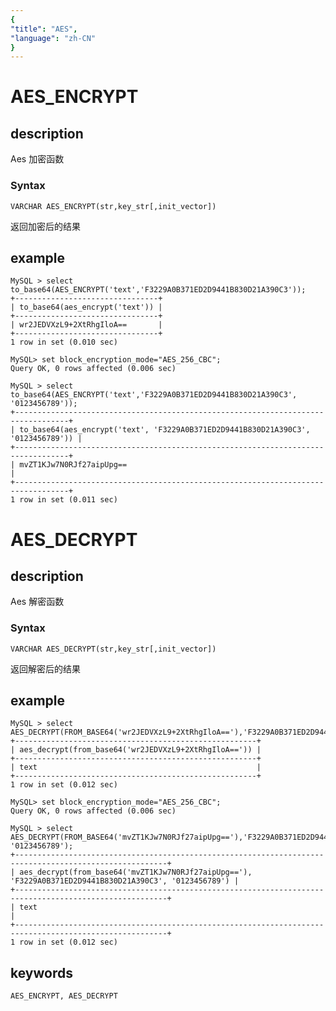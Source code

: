 ```yaml
---
{
"title": "AES",
"language": "zh-CN"
}
---
```


<!-- 
Licensed to the Apache Software Foundation (ASF) under one
or more contributor license agreements.  See the NOTICE file
distributed with this work for additional information
regarding copyright ownership.  The ASF licenses this file
to you under the Apache License, Version 2.0 (the
"License"); you may not use this file except in compliance
with the License.  You may obtain a copy of the License at
  http://www.apache.org/licenses/LICENSE-2.0
Unless required by applicable law or agreed to in writing,
software distributed under the License is distributed on an
"AS IS" BASIS, WITHOUT WARRANTIES OR CONDITIONS OF ANY
KIND, either express or implied.  See the License for the
specific language governing permissions and limitations
under the License.
-->

# AES_ENCRYPT

## description
Aes 加密函数
### Syntax

`VARCHAR AES_ENCRYPT(str,key_str[,init_vector])`

返回加密后的结果

## example

```
MySQL > select to_base64(AES_ENCRYPT('text','F3229A0B371ED2D9441B830D21A390C3'));
+--------------------------------+
| to_base64(aes_encrypt('text')) |
+--------------------------------+
| wr2JEDVXzL9+2XtRhgIloA==       |
+--------------------------------+
1 row in set (0.010 sec)

MySQL> set block_encryption_mode="AES_256_CBC";
Query OK, 0 rows affected (0.006 sec)

MySQL > select to_base64(AES_ENCRYPT('text','F3229A0B371ED2D9441B830D21A390C3', '0123456789'));
+----------------------------------------------------------------------------------+
| to_base64(aes_encrypt('text', 'F3229A0B371ED2D9441B830D21A390C3', '0123456789')) |
+----------------------------------------------------------------------------------+
| mvZT1KJw7N0RJf27aipUpg==                                                         |
+----------------------------------------------------------------------------------+
1 row in set (0.011 sec)
```

# AES_DECRYPT

## description
Aes 解密函数
### Syntax

`VARCHAR AES_DECRYPT(str,key_str[,init_vector])`

返回解密后的结果

## example

```
MySQL > select AES_DECRYPT(FROM_BASE64('wr2JEDVXzL9+2XtRhgIloA=='),'F3229A0B371ED2D9441B830D21A390C3');
+------------------------------------------------------+
| aes_decrypt(from_base64('wr2JEDVXzL9+2XtRhgIloA==')) |
+------------------------------------------------------+
| text                                                 |
+------------------------------------------------------+
1 row in set (0.012 sec)

MySQL> set block_encryption_mode="AES_256_CBC";
Query OK, 0 rows affected (0.006 sec)

MySQL > select AES_DECRYPT(FROM_BASE64('mvZT1KJw7N0RJf27aipUpg=='),'F3229A0B371ED2D9441B830D21A390C3', '0123456789');
+--------------------------------------------------------------------------------------------------------+
| aes_decrypt(from_base64('mvZT1KJw7N0RJf27aipUpg=='), 'F3229A0B371ED2D9441B830D21A390C3', '0123456789') |
+--------------------------------------------------------------------------------------------------------+
| text                                                                                                   |
+--------------------------------------------------------------------------------------------------------+
1 row in set (0.012 sec)
```

## keywords

    AES_ENCRYPT, AES_DECRYPT
